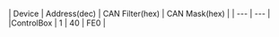 | Device | Address(dec)	| CAN Filter(hex) | CAN Mask(hex) |
| --- | --- |
|ControlBox | 1 | 40 | FE0 |
